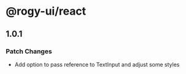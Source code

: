 # @rogy-ui/react

## 1.0.1

### Patch Changes

- Add option to pass reference to TextInput and adjust some styles
